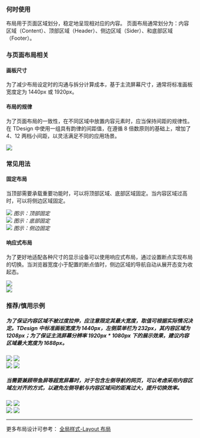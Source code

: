 ### 何时使用

布局用于页面区域划分，稳定地呈现相对应的内容。
页面布局通常划分为：内容区域（Content）、顶部区域（Header）、侧边区域（Sider）、和底部区域（Footer）。

### 与页面布局相关

#### 画板尺寸

为了减少布局设定时的沟通与拆分计算成本，基于主流屏幕尺寸，通常将标准画板宽度定为 1440px 或 1920px。

#### 布局的规律

为了页面布局的一致性，在不同区域中放置内容元素时，应当保持间距的规律性。在 TDesign 中使用一组具有韵律的间距值，在遵循 8 倍数原则的基础上，增加了 4、12 两档小间距，以灵活满足不同的应用场景。

<img src="https://tdesign.gtimg.com/site/design/guide/layout/layout-1@2x.png" />

### 常见用法

#### 固定布局

当顶部需要承载重要功能时，可以将顶部区域、底部区域固定。当内容区域过高时，可以将侧边区域固定。

<div class="legend">
  <div class="item">
    <img src="https://tdesign.gtimg.com/site/design/guide/layout/layout-2@2x.png" />
    <em>图示：顶部固定</em>
  </div>
  <div class="item">
    <img src="https://tdesign.gtimg.com/site/design/guide/layout/layout-3@2x.png" />
    <em>图示：底部固定</em>
  </div>
  <div class="item">
    <img src="https://tdesign.gtimg.com/site/design/guide/layout/layout-4@2x.png" />
    <em>图示：侧边固定</em>
  </div>
</div>

#### 响应式布局

为了更好地适配各种尺寸的显示设备可以使用响应式布局，通过设置断点实现布局的切换。当浏览器宽度小于配置的断点值时，侧边区域的导航自动从展开态变为收起态。

<div class="legend">
  <div class="item">
    <img src="https://tdesign.gtimg.com/site/design/guide/layout/layout-5@2x.png" />
  </div>
  <div class="item">
    <img src="https://tdesign.gtimg.com/site/design/guide/layout/layout-6@2x.png" />
  </div>
</div>

### 推荐/慎用示例

##### 为了保证内容区域不被过度拉伸，应注意限定其最大宽度，取值可根据实际情况决定。TDesign 中标准画板宽度为 1440px，左侧菜单栏为 232px，其内容区域为 1208px；为了保证主流屏幕分辨率 1920px \* 1080px 下的展示效果，建议内容区域最大宽度为 1688px。

<div class="legend">
  <div class="item">
    <img src="https://tdesign.gtimg.com/site/design/guide/layout/layout-7@2x.png" />
    <img class="tag" src="https://tdesign.gtimg.com/site/doc/good.png" />
  </div>

  <div class="item">
    <img src="https://tdesign.gtimg.com/site/design/guide/layout/layout-8@2x.png" />
    <img class="tag" src="https://tdesign.gtimg.com/site/doc/bad.png" />
  </div>
</div>

##### 当需要兼顾带鱼屏等超宽屏幕时，对于包含左侧导航的网页，可以考虑采用内容区域左对齐的方式，以避免左侧导航与内容区域间的距离过大，提升切换效率。

<div class="legend">
  <div class="item">
    <img src="https://tdesign.gtimg.com/site/design/guide/layout/layout-9@2x.png" />
    <img class="tag" src="https://tdesign.gtimg.com/site/doc/good.png" />
  </div>

  <div class="item">
    <img src="https://tdesign.gtimg.com/site/design/guide/layout/layout-10@2x.png" />
    <img class="tag" src="https://tdesign.gtimg.com/site/doc/bad.png" />
  </div>
</div>

<hr />

更多布局设计可参考： [全局样式-Layout 布局](/design/layout)
